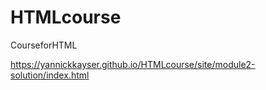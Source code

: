 # HTMLcourse
CourseforHTML


https://yannickkayser.github.io/HTMLcourse/site/module2-solution/index.html
